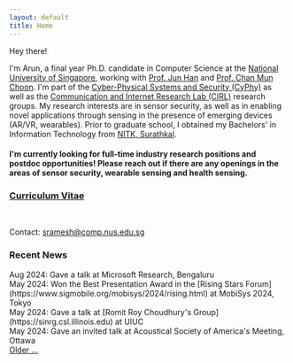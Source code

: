 ```yaml
---
layout: default
title: Home
---
```


<script>
  function showMore() {
    var moreText = document.querySelector('.more-text');
    var moreLink = document.getElementById('more-link');

    if (moreText.style.display === "none") {
      moreText.style.display = "inline";
      moreLink.innerHTML = "<br>Hide";
    } else {
      moreText.style.display = "none";
      moreLink.innerHTML = "Older ...";
    }
  }
</script>

Hey there! 
<!-- <img src='../files/photo.jpg' style='float:top;width:80%;padding-left:15px'/> -->

I'm Arun, a final year Ph.D. candidate in Computer Science at the [National University of Singapore](http://www.nus.edu.sg), working with [Prof. Jun Han](https://www.comp.nus.edu.sg/~junhan/) and [Prof. Chan Mun Choon](https://www.comp.nus.edu.sg/~chanmc/). I'm part of the [Cyber-Physical Systems and Security (CyPhy)](http://cyphy.kaist.ac.kr) as well as the [Communication and Internet Research Lab (CIRL)](https://www.cir.nus.edu.sg) research groups. 
My research interests are in sensor security, as well as in enabling novel applications through sensing in the presence of emerging devices (AR/VR, wearables). Prior to graduate school, I obtained my Bachelors' in Information Technology from [NITK, Surathkal](https://www.nitk.ac.in). 
<!-- revolve around novel applications of acoustic sensing, as well as sensor security. -->

#### I'm currently looking for full-time industry research positions and postdoc opportunities! Please reach out if there are any openings in the areas of sensor security, wearable sensing and health sensing.

### [Curriculum Vitae](https://soundaryaramesh.github.io/cv.pdf)

<!-- , [Google Scholar Profile](https://scholar.google.com/citations?user=VWyXi3EAAAAJ&hl=en&oi=ao), [LinkedIn Profile](https://www.linkedin.com/in/soundarya-ramesh/) -->
<a href="https://www.linkedin.com/in/soundarya-ramesh/">
  <!-- <i class="fa fa-linkedin fa-2x"></i> -->
  <i class="fa-brands fa-linkedin fa-2x"></i>
</a>
<!-- <a style="padding-left:25px;" href="{{ site.url }}/cv.pdf">
  <i class="fa fa-address-card fa-2x"></i>
</a> -->
<a style="padding-left:25px" href="https://scholar.google.com/citations?user=VWyXi3EAAAAJ&hl=en&oi=ao">
  <i class="fa-brands fa-google-scholar fa-2x"></i>
</a>
<a style="padding-left:25px;" href="https://twitter.com/soundarya05">
  <!-- <i class="fa fa-twitter fa-2x"></i> -->
  <i class="fa-brands fa-square-x-twitter fa-2x"></i>
</a>

Contact: [sramesh@comp.nus.edu.sg](mailto:sramesh@comp.nus.edu.sg)

<H3>Recent News</H3>
Aug 2024: Gave a talk at Microsoft Research, Bengaluru <br>
May 2024: Won the Best Presentation Award in the [Rising Stars Forum](https://www.sigmobile.org/mobisys/2024/rising.html) at MobiSys 2024, Tokyo <br>
May 2024: Gave a talk at [Romit Roy Choudhury's Group](https://sinrg.csl.illinois.edu) at UIUC <br>
May 2024: Gave an invited talk at Acoustical Society of America's Meeting, Ottawa <br>
<span class="more-text" style="display:none;">
Sep 2023: Gave a talk to the Safesforce Cloud Security Assurance Team, Seattle <br>
Jul 2023: Passed my Thesis Proposal! <br>
Feb 2023: Attended HotMobile 2024, Orange Country, and won the Best Poster Award <br>
Feb 2023: Visited Google, Irvine -- Hosted by [Xiaoran Fan](https://ox5bc.github.io) <br>
Feb 2023: Gave a talk in [Mani Srivastava's group](https://samueli.ucla.edu/people/mani-srivastava/), UCLA 
</span>
<a href="javascript:void(0);" onclick="showMore()" id="more-link">Older ...</a>



